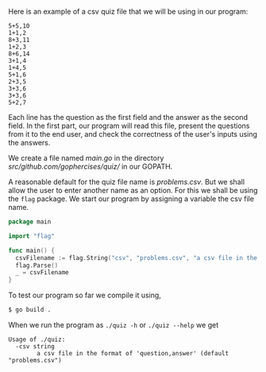 Here is an example of a csv quiz file that we will be using in our program:

```csv
5+5,10
1+1,2
8+3,11
1+2,3
8+6,14
3+1,4
1+4,5
5+1,6
2+3,5
3+3,6
3+3,6
5+2,7
```

Each line has the question as the first field and the answer as the second field. In the first part, our program will read this file, present the questions from it to the end user, and check the correctness of the user's inputs using the answers.

We create a file named *main.go* in the directory *src/github.com/gophercises/quiz/* in our GOPATH.

A reasonable default for the quiz file name is *problems.csv*. But we shall allow the user to enter another name as an option. For this we shall be using the `flag` package. We start our program by assigning a variable the csv file name.


```Go
package main

import "flag"

func main() {
  csvFilename := flag.String("csv", "problems.csv", "a csv file in the format of 'question,answer'")
  flag.Parse()
  _ = csvFilename
}
```

To test our program so far we compile it using,
```bash
$ go build .
```

When we run the program as `./quiz -h` or `./quiz --help` we get
```
Usage of ./quiz:
  -csv string
        a csv file in the format of 'question,answer' (default "problems.csv")
```

